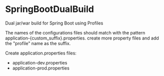 # SpringBootDualBuild
Dual jar/war build for Spring Boot using Profiles

The names of the configurations files should match with the pattern application-{custom_suffix}.properties. create more property files and add the "profile" name as the suffix.

Create application.properties files:

  - application-dev.properties 
  - application-prod.properties
